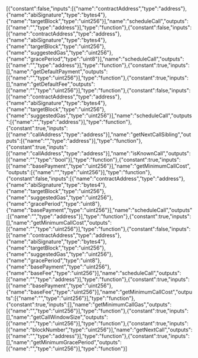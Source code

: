 [{"constant":false,"inputs":[{"name":"contractAddress","type":"address"},{"name":"abiSignature","type":"bytes4"},{"name":"targetBlock","type":"uint256"}],"name":"scheduleCall","outputs":[{"name":"","type":"address"}],"type":"function"},{"constant":false,"inputs":[{"name":"contractAddress","type":"address"},{"name":"abiSignature","type":"bytes4"},{"name":"targetBlock","type":"uint256"},{"name":"suggestedGas","type":"uint256"},{"name":"gracePeriod","type":"uint8"}],"name":"scheduleCall","outputs":[{"name":"","type":"address"}],"type":"function"},{"constant":true,"inputs":[],"name":"getDefaultPayment","outputs":[{"name":"","type":"uint256"}],"type":"function"},{"constant":true,"inputs":[],"name":"getDefaultFee","outputs":[{"name":"","type":"uint256"}],"type":"function"},{"constant":false,"inputs":[{"name":"contractAddress","type":"address"},{"name":"abiSignature","type":"bytes4"},{"name":"targetBlock","type":"uint256"},{"name":"suggestedGas","type":"uint256"}],"name":"scheduleCall","outputs":[{"name":"","type":"address"}],"type":"function"},{"constant":true,"inputs":[{"name":"callAddress","type":"address"}],"name":"getNextCallSibling","outputs":[{"name":"","type":"address"}],"type":"function"},{"constant":true,"inputs":[{"name":"callAddress","type":"address"}],"name":"isKnownCall","outputs":[{"name":"","type":"bool"}],"type":"function"},{"constant":true,"inputs":[{"name":"basePayment","type":"uint256"}],"name":"getMinimumCallCost","outputs":[{"name":"","type":"uint256"}],"type":"function"},{"constant":false,"inputs":[{"name":"contractAddress","type":"address"},{"name":"abiSignature","type":"bytes4"},{"name":"targetBlock","type":"uint256"},{"name":"suggestedGas","type":"uint256"},{"name":"gracePeriod","type":"uint8"},{"name":"basePayment","type":"uint256"}],"name":"scheduleCall","outputs":[{"name":"","type":"address"}],"type":"function"},{"constant":true,"inputs":[],"name":"getMinimumCallCost","outputs":[{"name":"","type":"uint256"}],"type":"function"},{"constant":false,"inputs":[{"name":"contractAddress","type":"address"},{"name":"abiSignature","type":"bytes4"},{"name":"targetBlock","type":"uint256"},{"name":"suggestedGas","type":"uint256"},{"name":"gracePeriod","type":"uint8"},{"name":"basePayment","type":"uint256"},{"name":"baseFee","type":"uint256"}],"name":"scheduleCall","outputs":[{"name":"","type":"address"}],"type":"function"},{"constant":true,"inputs":[{"name":"basePayment","type":"uint256"},{"name":"baseFee","type":"uint256"}],"name":"getMinimumCallCost","outputs":[{"name":"","type":"uint256"}],"type":"function"},{"constant":true,"inputs":[],"name":"getMinimumCallGas","outputs":[{"name":"","type":"uint256"}],"type":"function"},{"constant":true,"inputs":[],"name":"getCallWindowSize","outputs":[{"name":"","type":"uint256"}],"type":"function"},{"constant":true,"inputs":[{"name":"blockNumber","type":"uint256"}],"name":"getNextCall","outputs":[{"name":"","type":"address"}],"type":"function"},{"constant":true,"inputs":[],"name":"getMinimumGracePeriod","outputs":[{"name":"","type":"uint256"}],"type":"function"}]

